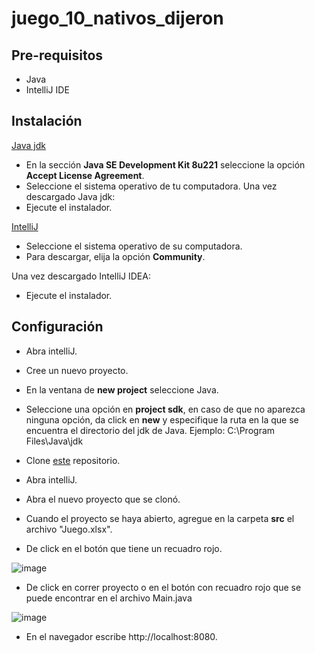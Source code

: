 # juego_10_nativos_dijeron

## Pre-requisitos

* Java
* IntelliJ IDE

## Instalación

[Java jdk](https://www.oracle.com/technetwork/java/javase/downloads/jdk8-downloads-2133151.html)

* En la sección **Java SE Development Kit 8u221** seleccione la opción **Accept License Agreement**.
* Seleccione el sistema operativo de tu computadora.
Una vez descargado Java jdk:
* Ejecute el instalador.

[IntelliJ](https://www.jetbrains.com/idea/download)

* Seleccione el sistema operativo de su computadora.
* Para descargar, elija la opción **Community**.

Una vez descargado IntelliJ IDEA:

* Ejecute el instalador.

## Configuración

* Abra intelliJ.
* Cree un nuevo proyecto.
* En la ventana de **new project** seleccione Java.
* Seleccione una opción en **project sdk**, en caso de que no aparezca ninguna opción, da click en **new** y especifique la ruta en la que se encuentra el directorio del jdk de Java.
Ejemplo: C:\Program Files\Java\jdk

* Clone [este](https://github.com/IslasGECI/juego_10_nativos_dijeron.git) repositorio.
* Abra intelliJ.
* Abra el nuevo proyecto que se clonó.
* Cuando el proyecto se haya abierto, agregue en la carpeta **src** el archivo "Juego.xlsx".
* De click en el botón que tiene un recuadro rojo.

![image](https://user-images.githubusercontent.com/24512323/63110952-6cc2dc80-bf41-11e9-9d34-a472debf8c0b.png)

* De click en correr proyecto o en el botón con recuadro rojo que se puede encontrar en el archivo Main.java

![image](https://user-images.githubusercontent.com/24512323/63110852-37b68a00-bf41-11e9-995f-0901cfddf342.png)

* En el navegador escribe http://localhost:8080.
